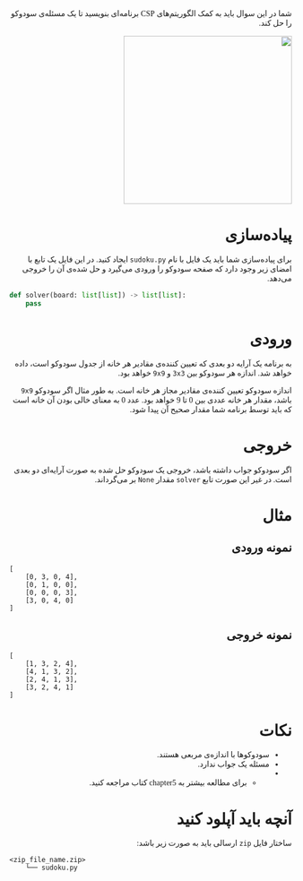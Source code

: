 <div dir="rtl" style="font-family: Vazirmatn; word-break: initial">

شما در این سوال باید به کمک الگوریتم‌های CSP برنامه‌ای بنویسید تا یک مسئله‌ی سودوکو را حل کند.

<div  class="d-flex justify-center">
<img src="https://upload.wikimedia.org/wikipedia/commons/thumb/e/e0/Sudoku_Puzzle_by_L2G-20050714_standardized_layout.svg/1200px-Sudoku_Puzzle_by_L2G-20050714_standardized_layout.svg.png" width=300 height=300>

</div>

# پیاده‌سازی

برای پیاده‌سازی شما باید یک فایل با نام `sudoku.py` ایجاد کنید. در این فایل یک تابع با امضای زیر وجود دارد که صفحه سودوکو را ورودی می‌گیرد و حل شده‌ی آن را خروجی می‌دهد.

</div>


```python sudoku.py
def solver(board: list[list]) -> list[list]:
	pass
```

<div dir="rtl" style="font-family: Vazirmatn; word-break: initial">


# ورودی

به برنامه یک آرایه دو بعدی که تعیین کننده‌ی مقادیر هر خانه از جدول سودوکو است، داده خواهد شد. اندازه هر سودوکو بین `3x3` و `9x9` خواهد بود.

اندازه سودوکو تعیین کننده‌ی مقادیر مجاز هر خانه است. به طور مثال اگر سودوکو `9x9` باشد، مقدار هر خانه عددی بین 0 تا 9 خواهد بود. عدد 0 به معنای خالی بودن آن خانه است که باید توسط برنامه شما مقدار صحیح آن پیدا شود.

# خروجی

اگر سودوکو جواب داشته باشد، خروجی یک سودوکو حل شده به صورت آرایه‌ای دو بعدی است. در غیر این صورت تابع `solver` مقدار `None` بر می‌گرداند.

# مثال

## نمونه ورودی

</div>


```
[
	[0, 3, 0, 4], 
	[0, 1, 0, 0], 
	[0, 0, 0, 3], 
	[3, 0, 4, 0]
]
```

<div dir="rtl" style="font-family: Vazirmatn; word-break: initial">

## نمونه خروجی

</div>


```
[
	[1, 3, 2, 4],
	[4, 1, 3, 2],
	[2, 4, 1, 3],
	[3, 2, 4, 1]
]
```

<div dir="rtl" style="font-family: Vazirmatn; word-break: initial">


# نکات

- سودوکوها با اندازه‌ی مربعی هستند.
- مسئله یک جواب ندارد.
- + برای مطالعه بیشتر به chapter5 کتاب مراجعه کنید.

# آنچه باید آپلود کنید

ساختار فایل `zip` ارسالی باید به صورت زیر باشد:
</div>



```
<zip_file_name.zip>
	└── sudoku.py
```